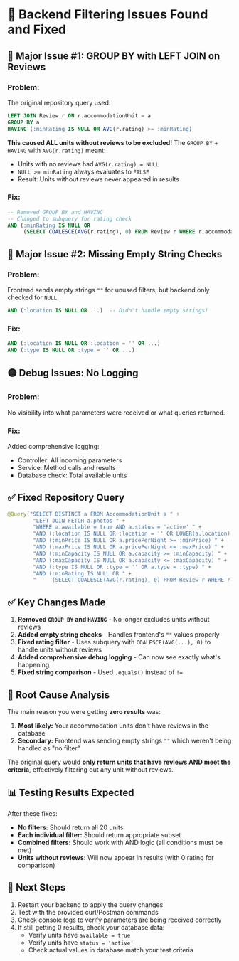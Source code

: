 # 🐛 Backend Filtering Issues Found and Fixed

## 🔴 **Major Issue #1: GROUP BY with LEFT JOIN on Reviews**

### **Problem:**
The original repository query used:
```sql
LEFT JOIN Review r ON r.accommodationUnit = a
GROUP BY a 
HAVING (:minRating IS NULL OR AVG(r.rating) >= :minRating)
```

**This caused ALL units without reviews to be excluded!** The `GROUP BY` + `HAVING` with `AVG(r.rating)` meant:
- Units with no reviews had `AVG(r.rating) = NULL`
- `NULL >= minRating` always evaluates to `FALSE`
- Result: Units without reviews never appeared in results

### **Fix:**
```sql
-- Removed GROUP BY and HAVING
-- Changed to subquery for rating check
AND (:minRating IS NULL OR 
     (SELECT COALESCE(AVG(r.rating), 0) FROM Review r WHERE r.accommodationUnit = a) >= :minRating)
```

## 🔴 **Major Issue #2: Missing Empty String Checks**

### **Problem:**
Frontend sends empty strings `""` for unused filters, but backend only checked for `NULL`:
```sql
AND (:location IS NULL OR ...)  -- Didn't handle empty strings!
```

### **Fix:**
```sql
AND (:location IS NULL OR :location = '' OR ...)
AND (:type IS NULL OR :type = '' OR ...)
```

## 🟡 **Debug Issues: No Logging**

### **Problem:**
No visibility into what parameters were received or what queries returned.

### **Fix:**
Added comprehensive logging:
- Controller: All incoming parameters
- Service: Method calls and results  
- Database check: Total available units

## ✅ **Fixed Repository Query**

```java
@Query("SELECT DISTINCT a FROM AccommodationUnit a " +
        "LEFT JOIN FETCH a.photos " +
        "WHERE a.available = true AND a.status = 'active' " +
        "AND (:location IS NULL OR :location = '' OR LOWER(a.location) LIKE LOWER(CONCAT('%', :location, '%')) OR LOWER(a.county) LIKE LOWER(CONCAT('%', :location, '%'))) " +
        "AND (:minPrice IS NULL OR a.pricePerNight >= :minPrice) " +
        "AND (:maxPrice IS NULL OR a.pricePerNight <= :maxPrice) " +
        "AND (:minCapacity IS NULL OR a.capacity >= :minCapacity) " +
        "AND (:maxCapacity IS NULL OR a.capacity <= :maxCapacity) " +
        "AND (:type IS NULL OR :type = '' OR a.type = :type) " +
        "AND (:minRating IS NULL OR " +
        "     (SELECT COALESCE(AVG(r.rating), 0) FROM Review r WHERE r.accommodationUnit = a) >= :minRating)")
```

## ✅ **Key Changes Made**

1. **Removed `GROUP BY` and `HAVING`** - No longer excludes units without reviews
2. **Added empty string checks** - Handles frontend's `""` values properly  
3. **Fixed rating filter** - Uses subquery with `COALESCE(AVG(...), 0)` to handle units without reviews
4. **Added comprehensive debug logging** - Can now see exactly what's happening
5. **Fixed string comparison** - Used `.equals()` instead of `!=`

## 🧪 **Root Cause Analysis**

The main reason you were getting **zero results** was:

1. **Most likely:** Your accommodation units don't have reviews in the database
2. **Secondary:** Frontend was sending empty strings `""` which weren't being handled as "no filter"

The original query would **only return units that have reviews AND meet the criteria**, effectively filtering out any unit without reviews.

## 📊 **Testing Results Expected**

After these fixes:
- **No filters:** Should return all 20 units
- **Each individual filter:** Should return appropriate subset
- **Combined filters:** Should work with AND logic (all conditions must be met)
- **Units without reviews:** Will now appear in results (with 0 rating for comparison)

## 🔧 **Next Steps**

1. Restart your backend to apply the query changes
2. Test with the provided curl/Postman commands
3. Check console logs to verify parameters are being received correctly
4. If still getting 0 results, check your database data:
   - Verify units have `available = true`
   - Verify units have `status = 'active'`
   - Check actual values in database match your test criteria
